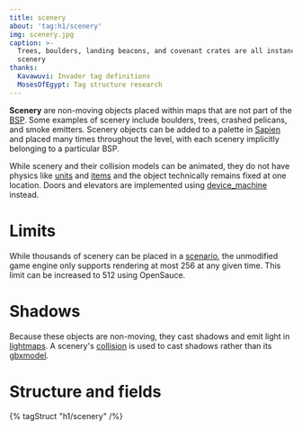 ```yaml
---
title: scenery
about: 'tag:h1/scenery'
img: scenery.jpg
caption: >-
  Trees, boulders, landing beacons, and covenant crates are all instances of
  scenery
thanks:
  Kavawuvi: Invader tag definitions
  MosesOfEgypt: Tag structure research
---
```

**Scenery** are non-moving objects placed within maps that are not part of the [BSP](~scenario_structure_bsp). Some examples of scenery include boulders, trees, crashed pelicans, and smoke emitters. Scenery objects can be added to a palette in [Sapien](~) and placed many times throughout the level, with each scenery implicitly belonging to a particular BSP.

While scenery and their collision models can be animated, they do not have physics like [units](~unit) and [items](~item) and the object technically remains fixed at one location. Doors and elevators are implemented using [device_machine](~) instead.

# Limits
While thousands of scenery can be placed in a [scenario](~), the unmodified game engine only supports rendering at most 256 at any given time. This limit can be increased to 512 using OpenSauce.

# Shadows
Because these objects are non-moving, they cast shadows and emit light in [lightmaps](~scenario_structure_bsp). A scenery's [collision](~model_collision_geometry) is used to cast shadows rather than its [gbxmodel](~gbxmodel).

# Structure and fields

{% tagStruct "h1/scenery" /%}
